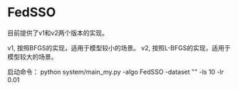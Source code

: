 # FedSSO

目前提供了v1和v2两个版本的实现。

v1, 按照BFGS的实现，适用于模型较小的场景。
v2, 按照L-BFGS的实现，适用于模型较大的场景。

启动命令：
python system/main_my.py -algo FedSSO -dataset "" -ls 10 -lr 0.01

